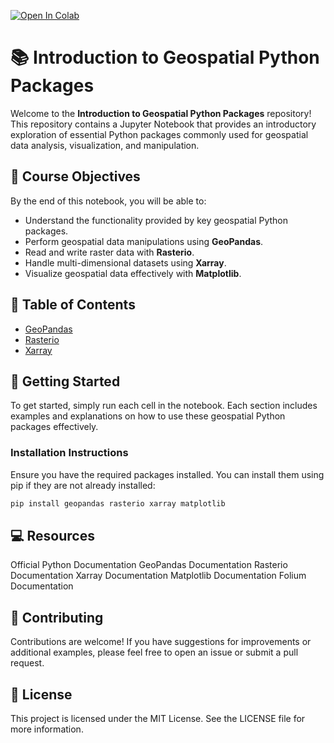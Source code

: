 [![Open In Colab](https://colab.research.google.com/assets/colab-badge.svg)](https://colab.research.google.com/)

# 📚 Introduction to Geospatial Python Packages

Welcome to the **Introduction to Geospatial Python Packages** repository! This repository contains a Jupyter Notebook that provides an introductory exploration of essential Python packages commonly used for geospatial data analysis, visualization, and manipulation.

## 🌟 Course Objectives

By the end of this notebook, you will be able to:
- Understand the functionality provided by key geospatial Python packages.
- Perform geospatial data manipulations using **GeoPandas**.
- Read and write raster data with **Rasterio**.
- Handle multi-dimensional datasets using **Xarray**.
- Visualize geospatial data effectively with **Matplotlib**.

## 📅 Table of Contents

- [GeoPandas](#geopandas)
- [Rasterio](#rasterio)
- [Xarray](#xarray)


## 🚀 Getting Started

To get started, simply run each cell in the notebook. Each section includes examples and explanations on how to use these geospatial Python packages effectively.

### Installation Instructions

Ensure you have the required packages installed. You can install them using pip if they are not already installed:

``` bash
pip install geopandas rasterio xarray matplotlib
``` 
## 💻 Resources
Official Python Documentation
GeoPandas Documentation
Rasterio Documentation
Xarray Documentation
Matplotlib Documentation
Folium Documentation
## 🤝 Contributing
Contributions are welcome! If you have suggestions for improvements or additional examples, please feel free to open an issue or submit a pull request.

## 📝 License
This project is licensed under the MIT License. See the LICENSE file for more information.

